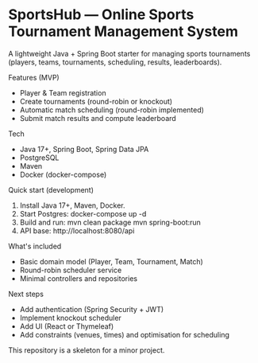 # SportsHub — Online Sports Tournament Management System

A lightweight Java + Spring Boot starter for managing sports tournaments (players, teams, tournaments, scheduling, results, leaderboards).

Features (MVP)
- Player & Team registration
- Create tournaments (round-robin or knockout)
- Automatic match scheduling (round-robin implemented)
- Submit match results and compute leaderboard

Tech
- Java 17+, Spring Boot, Spring Data JPA
- PostgreSQL
- Maven
- Docker (docker-compose)

Quick start (development)
1. Install Java 17+, Maven, Docker.
2. Start Postgres:
   docker-compose up -d
3. Build and run:
   mvn clean package
   mvn spring-boot:run
4. API base: http://localhost:8080/api

What's included
- Basic domain model (Player, Team, Tournament, Match)
- Round-robin scheduler service
- Minimal controllers and repositories

Next steps
- Add authentication (Spring Security + JWT)
- Implement knockout scheduler
- Add UI (React or Thymeleaf)
- Add constraints (venues, times) and optimisation for scheduling

This repository is a skeleton for a minor project.
